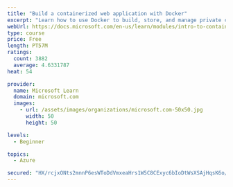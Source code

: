 ```yaml
---
title: "Build a containerized web application with Docker"
excerpt: "Learn how to use Docker to build, store, and manage private container images with the Azure Container Registry."
webUrl: https://docs.microsoft.com/en-us/learn/modules/intro-to-containers/
type: course
price: Free
length: PT57M
ratings:
  count: 3882
  average: 4.6331787
heat: 54

provider:
  name: Microsoft Learn
  domain: microsoft.com
  images:
    - url: /assets/images/organizations/microsoft.com-50x50.jpg
      width: 50
      height: 50

levels:
  - Beginner

topics:
  - Azure

secured: "HX/rcjxONts2mnnP6esWToDdVmxeaHrs1W5C8CExyc6bIoDtWsXSAjHqsK6o/1TcmCWgdfMhL0uHOHKmYJ6ZAAeZfE5e5VdNPt1mmj/qahXNuCXk5RDOu9S6jEo4CE+Nse/t8h3sHN3oTNU2PC/TKgWAlfwpALi+C/RhI4iAtjHsS4KTdS8QVvWi8lzmyFwqWD3vpXqThlwezosgHCMJB/u23rMsjQLcWncfeh9hjOsqif/DwS1Bz3fbJLD89kXnDeWA7K6n1+fm6vuyP+ai6flM6RAAUBSrzxxzg4HXNyFRCK+rW4LSEGGVIz3pgjli12ZFnBbLi3hXftTVnX64Ch5USV40lmnfvU61tOUOB0i3vSevWJ7cVqf2kxG9DGBb3XNxMtS0x+ntrNaZolcSGiGh0yfx25magfsPjj/fLQw=;38j+LurpVhL+kiNauBHFNw=="
---
```


